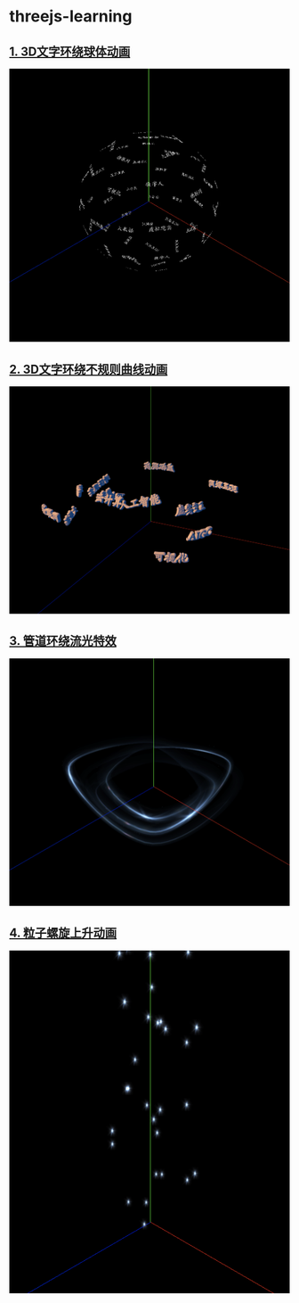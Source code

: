 # threejs-learning

## [1. 3D文字环绕球体动画](./3DTextWrappingSphereAnimation/README.md)
![预览](./3DTextWrappingSphereAnimation/preview.png)

## [2. 3D文字环绕不规则曲线动画](./3DTextWrappingIrregularCurveAnimation/README.md)
![预览](./3DTextWrappingIrregularCurveAnimation/preview.png)

## [3. 管道环绕流光特效](./PipelineStreamingSurroundingEffect/README.md)
![预览](./PipelineStreamingSurroundingEffect/preview.png)

## [4. 粒子螺旋上升动画](./ParticleSpiralRiseAnimation/README.md)
![预览](./ParticleSpiralRiseAnimation/preview.png)
